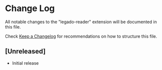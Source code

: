# Change Log

All notable changes to the "legado-reader" extension will be documented in this file.

Check [Keep a Changelog](http://keepachangelog.com/) for recommendations on how to structure this file.

## [Unreleased]

- Initial release